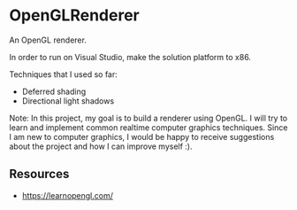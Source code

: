 # OpenGLRenderer
An OpenGL renderer.

In order to run on Visual Studio, make the solution platform to x86.

Techniques that I used so far:
- Deferred shading
- Directional light shadows

Note:
In this project, my goal is to build a renderer using OpenGL. I will try to learn and implement common realtime computer graphics techniques.
Since I am new to computer graphics, I would be happy to receive suggestions about the project and how I can improve myself :).

## Resources
- https://learnopengl.com/
